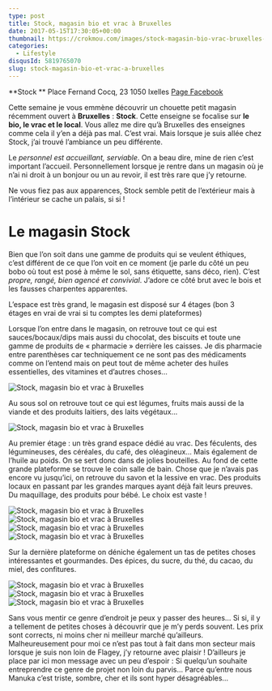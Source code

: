 ```yaml
---
type: post
title: Stock, magasin bio et vrac à Bruxelles
date: 2017-05-15T17:30:05+00:00
thumbnail: https://crokmou.com/images/stock-magasin-bio-vrac-bruxelles-belgique-crokmou-blog-cuisine-voyage-1-9.jpg
categories:
  - Lifestyle
disqusId: 5819765070
slug: stock-magasin-bio-et-vrac-a-bruxelles
---
```


**Stock **
Place Fernand Cocq, 23
1050 Ixelles
[Page Facebook](https://www.facebook.com/Stock-172325949805556/)

Cette semaine je vous emmène découvrir un chouette petit magasin récemment ouvert à **Bruxelles** : **Stock**. Cette enseigne se focalise sur **le bio, le vrac et le local**. Vous allez me dire qu’à Bruxelles des enseignes comme cela il y’en a déjà pas mal. C’est vrai. Mais lorsque je suis allée chez Stock, j’ai trouvé l’ambiance un peu différente.

Le _personnel est accueillant, serviable_. On a beau dire, mine de rien c’est important l’accueil. Personnellement lorsque je rentre dans un magasin où je n’ai ni droit à un bonjour ou un au revoir, il est très rare que j’y retourne.

Ne vous fiez pas aux apparences, Stock semble petit de l’extérieur mais à l’intérieur se cache un palais, si si !

# Le magasin Stock

Bien que l’on soit dans une gamme de produits qui se veulent éthiques, c’est différent de ce que l’on voit en ce moment (je parle du côté un peu bobo où tout est posé à même le sol, sans étiquette, sans déco, rien). C’est _propre, rangé, bien agencé et convivial_. J’adore ce côté brut avec le bois et les fausses charpentes apparentes.

L’espace est très grand, le magasin est disposé sur 4 étages (bon 3 étages en vrai de vrai si tu comptes les demi plateformes)

Lorsque l’on entre dans le magasin, on retrouve tout ce qui est sauces/bocaux/dips mais aussi du chocolat, des biscuits et toute une gamme de produits de « pharmacie » derrière les caisses. Je dis pharmacie entre parenthèses car techniquement ce ne sont pas des médicaments comme on l’entend mais on peut tout de même acheter des huiles essentielles, des vitamines et d’autres choses…

![Stock, magasin bio et vrac à Bruxelles](https://crokmou.com/images/stock-magasin-bio-vrac-bruxelles-belgique-crokmou-blog-cuisine-voyage-1-8_zx2ona.jpg "Stock, magasin bio et vrac à Bruxelles")

Au sous sol on retrouve tout ce qui est légumes, fruits mais aussi de la viande et des produits laitiers, des laits végétaux…

![Stock, magasin bio et vrac à Bruxelles](https://crokmou.com/images/stock-magasin-bio-vrac-bruxelles-belgique-crokmou-blog-cuisine-voyage-1_fe7ujt.jpg "Stock, magasin bio et vrac à Bruxelles")

Au premier étage : un très grand espace dédié au vrac. Des féculents, des légumineuses, des céréales, du café, des oléagineux… Mais également de l’huile au poids. On se sert donc dans de jolies bouteilles.
Au fond de cette grande plateforme se trouve le coin salle de bain. Chose que je n’avais pas encore vu jusqu’ici, on retrouve du savon et la lessive en vrac. Des produits locaux en passant par les grandes marques ayant déjà fait leurs preuves. Du maquillage, des produits pour bébé. Le choix est vaste !

![Stock, magasin bio et vrac à Bruxelles](https://crokmou.com/images/stock-magasin-bio-vrac-bruxelles-belgique-crokmou-blog-cuisine-voyage-1-7_ucxahi.jpg "Stock, magasin bio et vrac à Bruxelles") ![Stock, magasin bio et vrac à Bruxelles](https://crokmou.com/images/stock-magasin-bio-vrac-bruxelles-belgique-crokmou-blog-cuisine-voyage-1-3_kzwwfv.jpg "Stock, magasin bio et vrac à Bruxelles") ![Stock, magasin bio et vrac à Bruxelles](https://crokmou.com/images/stock-magasin-bio-vrac-bruxelles-belgique-crokmou-blog-cuisine-voyage-1-2_wj9y6l.jpg "Stock, magasin bio et vrac à Bruxelles") ![Stock, magasin bio et vrac à Bruxelles](https://crokmou.com/images/stock-magasin-bio-vrac-bruxelles-belgique-crokmou-blog-cuisine-voyage-1-1_nyivrz.jpg "Stock, magasin bio et vrac à Bruxelles")

Sur la dernière plateforme on déniche également un tas de petites choses intéressantes et gourmandes. Des épices, du sucre, du thé, du cacao, du miel, des confitures.

![Stock, magasin bio et vrac à Bruxelles](https://crokmou.com/images/stock-magasin-bio-vrac-bruxelles-belgique-crokmou-blog-cuisine-voyage-1-4_l5wlzt.jpg "Stock, magasin bio et vrac à Bruxelles") ![Stock, magasin bio et vrac à Bruxelles](https://crokmou.com/images/stock-magasin-bio-vrac-bruxelles-belgique-crokmou-blog-cuisine-voyage-1-5_wfaq9h.jpg "Stock, magasin bio et vrac à Bruxelles") ![Stock, magasin bio et vrac à Bruxelles](https://crokmou.com/images/stock-magasin-bio-vrac-bruxelles-belgique-crokmou-blog-cuisine-voyage-1-6_mjni7m.jpg "Stock, magasin bio et vrac à Bruxelles")

Sans vous mentir ce genre d’endroit je peux y passer des heures… Si si, il y a tellement de petites choses à découvrir que je m’y perds souvent. Les prix sont corrects, ni moins cher ni meilleur marché qu’ailleurs. Malheureusement pour moi ce n’est pas tout à fait dans mon secteur mais lorsque je suis non loin de Flagey, j’y retourne avec plaisir !
D’ailleurs je place par ici mon message avec un peu d’espoir : Si quelqu’un souhaite entreprendre ce genre de projet non loin du parvis… Parce qu’entre nous Manuka c’est triste, sombre, cher et ils sont hyper désagréables…